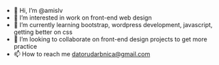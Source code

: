 - 👋 Hi, I’m @amislv
- 👀 I’m interested in work on front-end web design
- 🌱 I’m currently learning bootstrap, wordpress development,  javascript, getting better on css
- 💞️ I’m looking to collaborate on front-end design projects to get more practice
- 📫 How to reach me datorudarbnica@gmail.com

<!---
amislv/amislv is a ✨ special ✨ repository because its `README.md` (this file) appears on your GitHub profile.
You can click the Preview link to take a look at your changes.
--->
